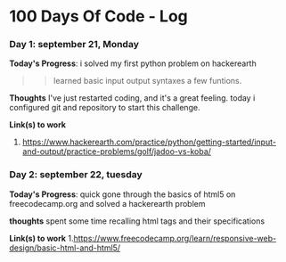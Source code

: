 # 100 Days Of Code - Log


### Day 1: september 21, Monday

**Today's Progress**: i solved my first python problem on hackerearth
>>learned basic input output syntaxes a few funtions.

**Thoughts** I've just restarted coding, and it's a great feeling. today i configured git and repository to start this challenge.

**Link(s) to work**
1. https://www.hackerearth.com/practice/python/getting-started/input-and-output/practice-problems/golf/jadoo-vs-koba/

### Day 2: september 22, tuesday
**Today's Progress**: quick gone through the basics of html5 on freecodecamp.org and solved a hackerearth problem

**thoughts** spent some time recalling html tags and their specifications

**Link(s) to work**
1.https://www.freecodecamp.org/learn/responsive-web-design/basic-html-and-html5/
